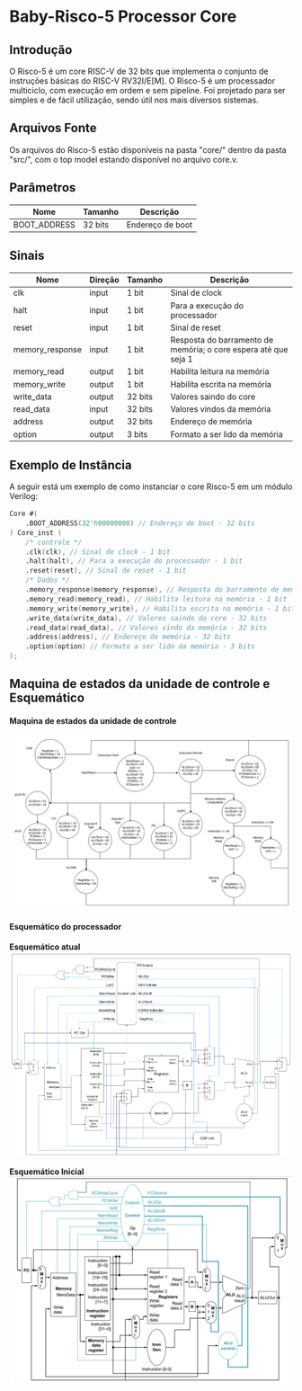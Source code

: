 # Baby-Risco-5 Processor Core

## Introdução

O Risco-5 é um core RISC-V de 32 bits que implementa o conjunto de instruções básicas do RISC-V RV32I/E[M]. O Risco-5 é um processador multiciclo, com execução em ordem e sem pipeline. Foi projetado para ser simples e de fácil utilização, sendo útil nos mais diversos sistemas.

## Arquivos Fonte

Os arquivos do Risco-5 estão disponíveis na pasta "core/" dentro da pasta "src/", com o top model estando disponível no arquivo core.v.

## Parâmetros

| Nome           | Tamanho | Descrição              |
|----------------|---------|------------------------|
| BOOT_ADDRESS   | 32 bits | Endereço de boot       |

## Sinais

| Nome                | Direção | Tamanho | Descrição                                                            |
|---------------------|---------|---------|----------------------------------------------------------------------|
| clk                 | input   | 1 bit   | Sinal de clock                                                       |
| halt                | input   | 1 bit   | Para a execução do processador                                       |
| reset               | input   | 1 bit   | Sinal de reset                                                       |
| memory_response     | input   | 1 bit   | Resposta do barramento de memória; o core espera até que seja 1      |
| memory_read         | output  | 1 bit   | Habilita leitura na memória                                          |
| memory_write        | output  | 1 bit   | Habilita escrita na memória                                          |
| write_data          | output  | 32 bits | Valores saindo do core                                               |
| read_data           | input   | 32 bits | Valores vindos da memória                                            |
| address             | output  | 32 bits | Endereço de memória                                                  |
| option              | output  | 3 bits  | Formato a ser lido da memória                                        |

## Exemplo de Instância

A seguir está um exemplo de como instanciar o core Risco-5 em um módulo Verilog:

```verilog
Core #(
    .BOOT_ADDRESS(32'h00000000) // Endereço de boot - 32 bits
) Core_inst (
    /* controle */
    .clk(clk), // Sinal de clock - 1 bit
    .halt(halt), // Para a execução do processador - 1 bit
    .reset(reset), // Sinal de reset - 1 bit
    /* Dados */
    .memory_response(memory_response), // Resposta do barramento de memória, o core espera até que seja 1 - 1 bit
    .memory_read(memory_read), // Habilita leitura na memória - 1 bit
    .memory_write(memory_write), // Habilita escrita na memória - 1 bit
    .write_data(write_data), // Valores saindo do core - 32 bits
    .read_data(read_data), // Valores vindo da memória - 32 bits
    .address(address), // Endereço de memória - 32 bits
    .option(option) // Formato a ser lido da memória - 3 bits
);
```
## Maquina de estados da unidade de controle e Esquemático

#### Maquina de estados da unidade de controle

![Maquina de estados da unidade de controle](imgs/risco5_state_machine.png)

#### Esquemático do processador

**Esquemático atual**
![Esquemático atual do processador](imgs/risco5_datapath.png)

**Esquemático Inicial**
![Esquemático antigo do processador](imgs/esquematico.png)

